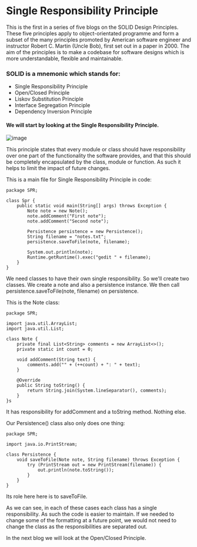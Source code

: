 # Single Responsibility Principle

This is the first in a series of five blogs on the SOLID Design Principles. These five principles apply to object-orientated programme and form a subset of the many principles promoted by American software engineer and instructor Robert C. Martin (Uncle Bob), first set out in a paper in 2000. The aim of the principles is to make a codebase for software designs which is more understandable, flexible and maintainable. 

### SOLID is a mnemonic  which stands for:

- Single Responsibility Principle
- Open/Closed Principle
-	Liskov Substitution Principle
- Interface Segregation Principle
- Dependency Inversion Principle

#### We will start by looking at the Single Responsibility Principle. 

![image](https://user-images.githubusercontent.com/63193195/78601077-0716be00-784c-11ea-8ec6-492f259b0891.png)


This principle states that every module or class should have responsibility over one part of the functionality the software provides, and that this should be completely encapsulated by the class, module or function. As such it helps to limit the impact of future changes. 

This is a main file for Single Responsibility Principle in code:
```
package SPR;

class Spr {
    public static void main(String[] args) throws Exception {
        Note note = new Note();
        note.addComment("First note");
        note.addComment("Second note");

        Persistence persistence = new Persistence();
        String filename = "notes.txt";
        persistence.saveToFile(note, filename);

        System.out.println(note);
        Runtime.getRuntime().exec("gedit " + filename);
    }
}
```
We need classes to have their own single responsibility. So we'll create two classes. We create a note and also a persistence instance. We then call persistence.saveToFile(note, filename) on persistence. 

This is the Note class:
```
package SPR;

import java.util.ArrayList;
import java.util.List;

class Note {
    private final List<String> comments = new ArrayList<>();
    private static int count = 0;

    void addComment(String text) {
        comments.add("" + (++count) + ": " + text);
    }

    @Override
    public String toString() {
        return String.join(System.lineSeparator(), comments);
    }
}s
```
It has responsibility for addComment and a toString method. Nothing else. 

Our Persistence() class also only does one thing:
```
package SPR;

import java.io.PrintStream;

class Persistence {
    void saveToFile(Note note, String filename) throws Exception {
        try (PrintStream out = new PrintStream(filename)) {
            out.println(note.toString());
        }
    }
}
```
Its role here here is to saveToFile. 

As we can see, in each of these cases each class has a single responsibility. As such the code is easier to maintain. If we needed to change some of the formatting at a future point, we would not need to change the class as the responsibilities are separated out.

In the next blog we will look at the Open/Closed Principle.
